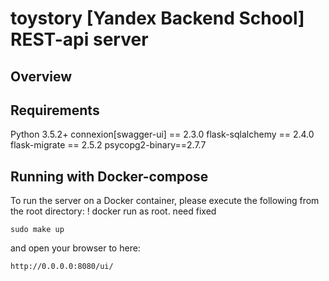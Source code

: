 # toystory [Yandex Backend School] REST-api server

## Overview

## Requirements
Python 3.5.2+
connexion[swagger-ui] == 2.3.0
flask-sqlalchemy == 2.4.0
flask-migrate == 2.5.2
psycopg2-binary==2.7.7

## Running with Docker-compose

To run the server on a Docker container, please execute the following from the root directory:
! docker run as root. need fixed
```
sudo make up
```

and open your browser to here:

```
http://0.0.0.0:8080/ui/
```
